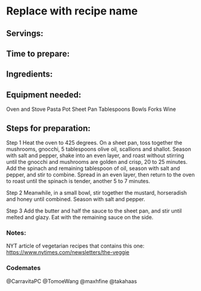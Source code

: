 # Replace with recipe name

## Servings: 

## Time to prepare: 

## Ingredients:


## Equipment needed:

Oven and Stove
Pasta Pot
Sheet Pan
Tablespoons
Bowls
Forks
Wine

## Steps for preparation:

Step 1
Heat the oven to 425 degrees. On a sheet pan, toss together the
mushrooms, gnocchi, 5 tablespoons olive oil, scallions and shallot.
Season with salt and pepper, shake into an even layer, and roast
without stirring until the gnocchi and mushrooms are golden and
crisp, 20 to 25 minutes. Add the spinach and remaining tablespoon of
oil, season with salt and pepper, and stir to combine. Spread in an
even layer, then return to the oven to roast until the spinach is tender,
another 5 to 7 minutes.
 
Step 2
Meanwhile, in a small bowl, stir together the mustard, horseradish and
honey until combined. Season with salt and pepper.
 
Step 3
Add the butter and half the sauce to the sheet pan, and stir until
melted and glazy. Eat with the remaining sauce on the side.


### Notes:
NYT article of vegetarian recipes that contains this one: https://www.nytimes.com/newsletters/the-veggie

### Codemates #

@CarravitaPC
@TomoeWang
@maxhfine
@takahaas

